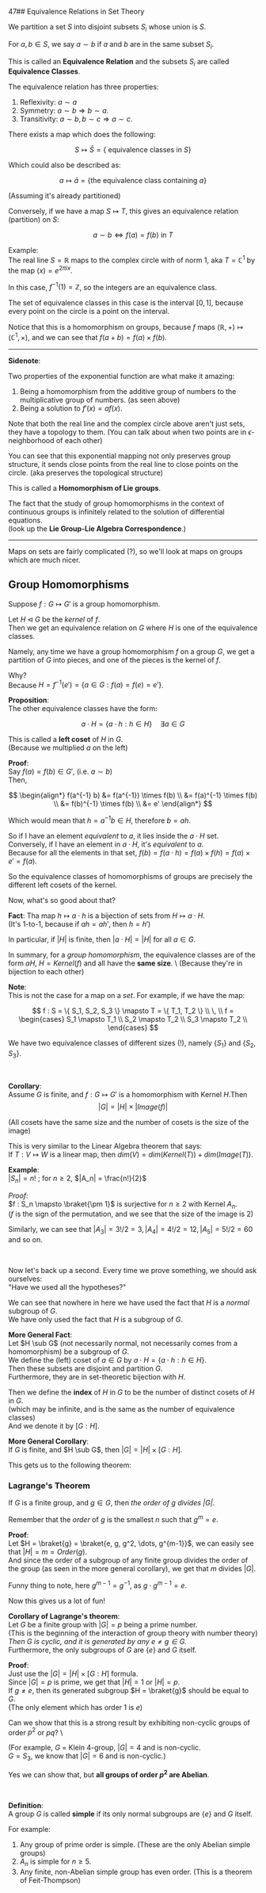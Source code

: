 47## Equivalence Relations in Set Theory

We partition a set $S$ into disjoint subsets $S_i$ whose union is $S$.

For $a, b \in S$, we say $a \sim b$ if $a$ and $b$ are in the same subset $S_i$.

This is called an **Equivalence Relation** and the subsets $S_i$ are called **Equivalence Classes**.

The equivalence relation has three properties:

1. Reflexivity: $a \sim a$
2. Symmetry: $a \sim b \Rightarrow b \sim a$.
3. Transitivity: $a \sim b, \, b \sim c \Rightarrow a \sim c$.

There exists a map which does the following:

$$
S \mapsto \bar{S} = \{ \text{ equivalence classes in } S \}
$$

Which could also be described as:

$$
a \mapsto \bar{a} = \{ \text{the equivalence class containing } a \}
$$

(Assuming it's already partitioned)

Conversely, if we have a map $S \mapsto T$, this gives an equivalence relation (partition) on $S$:

$$
a \sim b \iff f(a) = f(b) \text{ in } T
$$

Example: \
The real line $S = \mathbb{R}$ maps to the complex circle with of norm $1$, aka $T = \mathbb{C}^1$ by the map $(x) = e^{2 \pi i x}$.

In this case, $f^{-1}(1) = \mathbb{Z}$, so the integers are an equivalence class.

The set of equivalence classes in this case is the interval $[0, 1]$, because every point on the circle is a point on the interval.

Notice that this is a homomorphism on groups, because $f$ maps $(\mathbb{R}, +) \mapsto (\mathbb{C}^1, \times)$, and we can see that $f(a + b) = f(a) \times f(b)$.

---

**Sidenote**:

Two properties of the exponential function are what make it amazing:

1. Being a homomorphism from the additive group of numbers to the multiplicative group of numbers. (as seen above)
2. Being a solution to $f'(x) = af(x)$.

Note that both the real line and the complex circle above aren't just sets, they have a topology to them. (You can talk about when two points are in $\epsilon$-neighborhood of each other)

You can see that this exponential mapping not only preserves group structure, it sends close points from the real line to close points on the circle. (aka preserves the topological structure)

This is called a **Homomorphism of Lie groups**.

The fact that the study of group homomorphisms in the context of continuous groups is infinitely related to the solution of differential equations. \
(look up the **Lie Group-Lie Algebra Correspondence**.)

---

Maps on sets are fairly complicated (?), so we'll look at maps on groups which are much nicer.

## Group Homomorphisms

Suppose $f: G \mapsto G'$ is a group homomorphism. 

Let $H \triangleleft G$ be the _kernel_ of $f$. \
Then we get an equivalence relation on $G$ where $H$ is one of the equivalence classes.

Namely, any time we have a group homomorphism $f$ on a group $G$, we get a partition of $G$ into pieces, and one of the pieces is the kernel of $f$.

Why? \
Because $H = f^{-1}(e') = \{ a \in G : f(a) = f(e) = e' \}$.

**Proposition**: \
The other equivalence classes have the form:

$$
a \cdot H = \{ a \cdot h : h \in H \} \quad \exists a \in G
$$

This is called a **left coset** of $H$ in $G$. \
(Because we multiplied $a$ on the left)

**Proof**: \
Say $f(a) = f(b) \in G'$, (i.e. $a \sim b$) \
Then,

$$
\begin{align*} 
f(a^{-1} b) 
&= f(a^{-1}) \times f(b) \\
&= f(a)^{-1} \times f(b) \\
&= f(b)^{-1} \times f(b) \\
&= e'
\end{align*}
$$

Which would mean that $h = a^{-1}b \in H$, therefore $b = ah$.

So if I have an element _equivalent_ to $a$, it lies inside the $a \cdot H$ set. Conversely, if I have an element in $a \cdot H$, it's _equivalent_ to $a$. \
Because for all the elements in that set, $f(b) = f(a \cdot h) = f(a) \times f(h) = f(a) \times e' = f(a)$.

So the equivalence classes of homomorphisms of groups are precisely the different left cosets of the kernel.

Now, what's so good about that?

**Fact**: Tha map $h \mapsto a \cdot h$ is a bijection of sets from $H \mapsto a \cdot H$. \
(It's 1-to-1, because if $ah = ah'$, then $h = h'$)

In particular, if $|H|$ is finite, then $|a \cdot H| = |H|$ for all $a \in G$.

In summary, for a _group homomorphism_, the equivalence classes are of the form $aH$, $H = Kernel(f)$ and all have the **same size**. \ 
(Because they're in bijection to each other)

**Note**: \
This is not the case for a map on a _set_. 
For example, if we have the map:

$$
f : S = \{ S_1, S_2, S_3 \} \mapsto T = \{ T_1, T_2 \} \\
\, \\
f = \begin{cases}
S_1 \mapsto T_1 \\
S_2 \mapsto T_2 \\
S_3 \mapsto T_2 \\
\end{cases}
$$

We have two equivalence classes of different sizes (!), namely $\{ S_1 \}$ and $\{ S_2, S_3 \}$.

<br/>

**Corollary**: \
Assume $G$ is finite, and $f: G \mapsto G'$ is a homomorphism with Kernel $H$.Then 
$$
|G| = |H| \times |Image(f)|
$$

(All cosets have the same size and the number of cosets is the size of the image)

This is very similar to the Linear Algebra theorem that says: \
If $T: V \mapsto W$ is a linear map, then $dim(V) = dim(Kernel(T)) + dim(Image(T))$.

**Example**: \
$|S_n| = n!$ ; for $n \ge 2$, $|A_n| = \frac{n!}{2}$

_Proof_: \
$f : S_n \mapsto \braket{\pm 1}$ is surjective for $n \ge 2$ with Kernel $A_n$. \
($f$ is the sign of the permutation, and we see that the size of the image is $2$)

Similarly, we can see that $|A_3| = 3!/2 = 3, |A_4| = 4!/2 = 12, |A_5| = 5!/2 = 60$ and so on. 

<br/>

Now let's back up a second. Every time we prove something, we should ask ourselves: \
"Have we used all the hypotheses?"

We can see that nowhere in here we have used the fact that $H$ is a _normal_ subgroup of $G$. \
We have only used  the fact that $H$ is a subgroup of $G$.

**More General Fact**: \
Let  $H \sub G$ (not necessarily normal, not necessarily comes from a homomorphism) be a subgroup of $G$. \
We define the (left) coset of $a \in G$ by $a \cdot H = \{a \cdot h : h \in H \}$. \
Then these subsets are disjoint and partition $G$. \
Furthermore, they are in set-theoretic bijection with $H$.

Then we define the **index** of $H$ in $G$ to be the number of distinct cosets of $H$ in $G$. \
(which may be infinite, and is the same as the number of equivalence classes) \
And we denote it by $[G:H]$.

**More General Corollary**: \
If $G$ is finite, and $H \sub G$, then $|G| = |H| \times [G:H]$.

This gets us to the following theorem:

### Lagrange's Theorem

If $G$ is a finite group, and $g \in G$, then _the order of $g$ divides $|G|$_.

Remember that the _order_ of $g$ is the smallest $n$ such that $g^m = e$.

**Proof**: \
Let $H = \braket{g} = \braket{e, g, g^2, \dots, g^{m-1}}$, we can easily see that $|H| = m = Order(g)$. \
And since the order of a subgroup of any finite group divides the order of the group (as seen in the more general corollary), we get that $m$ divides $|G|$.

Funny thing to note, here $g^{m-1} = g^{-1}$, as $g \cdot g^{m-1} = e$.

Now this gives us a lot of fun!

**Corollary of Lagrange's theorem**: \
Let $G$ be a finite group with $|G| = p$ being a prime number. \
(This is the beginning of the interaction of group theory with number theory) \
_Then $G$ is cyclic, and it is generated by any $e \neq g \in G$._ \
Furthermore, the only subgroups of $G$ are $\{ e \}$ and $G$ itself.

**Proof**: \
Just use the $|G| = |H| \times [G:H]$ formula. \
Since $|G| = p$ is prime, we get that $|H| = 1$ or $|H| = p$. \
If $g \neq e$, then its generated subgroup $H = \braket{g}$ should be equal to $G$. \
(The only element which has order $1$ is $e$)

Can we show that this is a strong result by exhibiting non-cyclic groups of order $p^2$ or $pq$? \

(For example, $G$ = Klein 4-group, $|G| = 4$ and is non-cyclic. \
$G = S_3$, we know that $|G| = 6$ and is non-cyclic.)

Yes we can show that, but **all groups of order $p^2$ are Abelian**.

<br/>

**Definition**: \
A group $G$ is called **simple** if its only normal subgroups are $\{ e \}$ and $G$ itself.

For example:
1. Any group of prime order is simple. (These are the only Abelian simple groups)
2. $A_n$ is simple for $n \ge 5$.
3. Any finite, non-Abelian simple group has even order. (This is a theorem of Feit-Thompson)